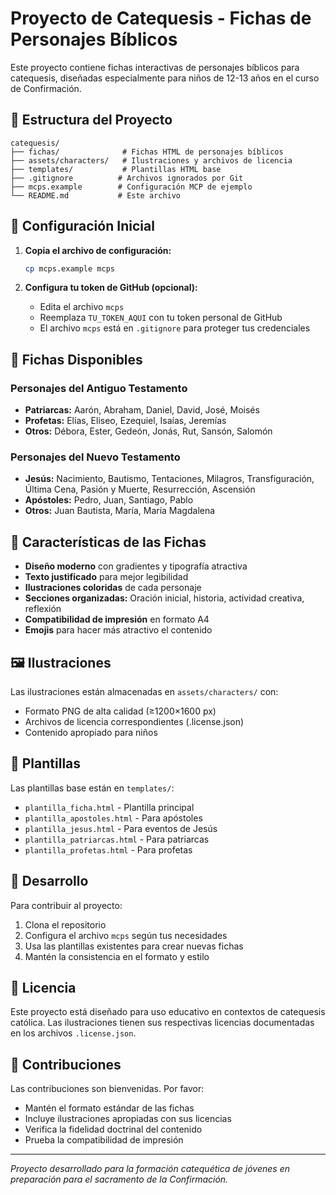 # Proyecto de Catequesis - Fichas de Personajes Bíblicos

Este proyecto contiene fichas interactivas de personajes bíblicos para catequesis, diseñadas especialmente para niños de 12-13 años en el curso de Confirmación.

## 📁 Estructura del Proyecto

```
catequesis/
├── fichas/              # Fichas HTML de personajes bíblicos
├── assets/characters/   # Ilustraciones y archivos de licencia
├── templates/           # Plantillas HTML base
├── .gitignore          # Archivos ignorados por Git
├── mcps.example        # Configuración MCP de ejemplo
└── README.md           # Este archivo
```

## 🚀 Configuración Inicial

1. **Copia el archivo de configuración:**
   ```bash
   cp mcps.example mcps
   ```

2. **Configura tu token de GitHub (opcional):**
   - Edita el archivo `mcps`
   - Reemplaza `TU_TOKEN_AQUI` con tu token personal de GitHub
   - El archivo `mcps` está en `.gitignore` para proteger tus credenciales

## 📖 Fichas Disponibles

### Personajes del Antiguo Testamento
- **Patriarcas:** Aarón, Abraham, Daniel, David, José, Moisés
- **Profetas:** Elías, Eliseo, Ezequiel, Isaías, Jeremías
- **Otros:** Débora, Ester, Gedeón, Jonás, Rut, Sansón, Salomón

### Personajes del Nuevo Testamento
- **Jesús:** Nacimiento, Bautismo, Tentaciones, Milagros, Transfiguración, Última Cena, Pasión y Muerte, Resurrección, Ascensión
- **Apóstoles:** Pedro, Juan, Santiago, Pablo
- **Otros:** Juan Bautista, María, María Magdalena

## 🎨 Características de las Fichas

- **Diseño moderno** con gradientes y tipografía atractiva
- **Texto justificado** para mejor legibilidad
- **Ilustraciones coloridas** de cada personaje
- **Secciones organizadas:** Oración inicial, historia, actividad creativa, reflexión
- **Compatibilidad de impresión** en formato A4
- **Emojis** para hacer más atractivo el contenido

## 🖼️ Ilustraciones

Las ilustraciones están almacenadas en `assets/characters/` con:
- Formato PNG de alta calidad (≥1200×1600 px)
- Archivos de licencia correspondientes (.license.json)
- Contenido apropiado para niños

## 📝 Plantillas

Las plantillas base están en `templates/`:
- `plantilla_ficha.html` - Plantilla principal
- `plantilla_apostoles.html` - Para apóstoles
- `plantilla_jesus.html` - Para eventos de Jesús
- `plantilla_patriarcas.html` - Para patriarcas
- `plantilla_profetas.html` - Para profetas

## 🔧 Desarrollo

Para contribuir al proyecto:

1. Clona el repositorio
2. Configura el archivo `mcps` según tus necesidades
3. Usa las plantillas existentes para crear nuevas fichas
4. Mantén la consistencia en el formato y estilo

## 📄 Licencia

Este proyecto está diseñado para uso educativo en contextos de catequesis católica. Las ilustraciones tienen sus respectivas licencias documentadas en los archivos `.license.json`.

## 🤝 Contribuciones

Las contribuciones son bienvenidas. Por favor:
- Mantén el formato estándar de las fichas
- Incluye ilustraciones apropiadas con sus licencias
- Verifica la fidelidad doctrinal del contenido
- Prueba la compatibilidad de impresión

---

*Proyecto desarrollado para la formación catequética de jóvenes en preparación para el sacramento de la Confirmación.*
